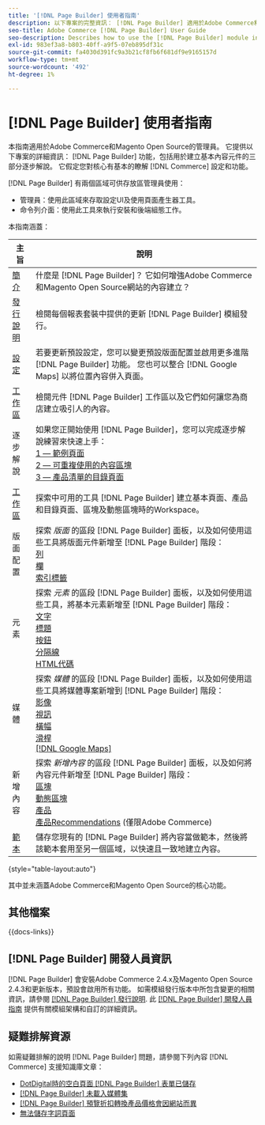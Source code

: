 ```yaml
---
title: '[!DNL Page Builder] 使用者指南'
description: 以下專案的完整資訊： [!DNL Page Builder] 適用於Adobe Commerce和Magento Open Source管理員。
seo-title: Adobe Commerce [!DNL Page Builder] User Guide
seo-description: Describes how to use the [!DNL Page Builder] module in Adobe Commerce or Magento Open Source.
exl-id: 983ef3a8-b803-40ff-a9f5-07eb895df31c
source-git-commit: fa4030d391fc9a3b21cf8fb6f681df9e9165157d
workflow-type: tm+mt
source-wordcount: '492'
ht-degree: 1%

---
```


# [!DNL Page Builder] 使用者指南

本指南適用於Adobe Commerce和Magento Open Source的管理員。 它提供以下專案的詳細資訊： [!DNL Page Builder] 功能，包括用於建立基本內容元件的三部分逐步解說。 它假定您對核心有基本的瞭解 [!DNL Commerce] 設定和功能。

[!DNL Page Builder] 有兩個區域可供存放區管理員使用：

- 管理員：使用此區域來存取設定UI及使用頁面產生器工具。
- 命令列介面：使用此工具來執行安裝和後端組態工作。

本指南涵蓋：

| 主旨 | 說明 |
| ------- | ----------- |
| [簡介](introduction.md) | 什麼是 [!DNL Page Builder]？ 它如何增強Adobe Commerce和Magento Open Source網站的內容建立？ |
| [發行說明](release-notes.md) | 檢閱每個報表套裝中提供的更新 [!DNL Page Builder] 模組發行。 |
| [設定](setup.md) | 若要更新預設設定，您可以變更預設版面配置並啟用更多進階 [!DNL Page Builder] 功能。 您也可以整合 [!DNL Google Maps] 以將位置內容併入頁面。 |
| [工作區](workspace.md) | 檢閱元件 [!DNL Page Builder] 工作區以及它們如何讓您為商店建立吸引人的內容。 |
| 逐步解說 | 如果您正開始使用 [!DNL Page Builder]，您可以完成逐步解說練習來快速上手：<br>[1 — 範例頁面](1-simple-page.md)<br>[2 — 可重複使用的內容區塊](2-blocks.md)<br>[3 — 產品清單的目錄頁面](3-catalog-content.md) |
| [工作區](workspace.md) | 探索中可用的工具 [!DNL Page Builder] 建立基本頁面、產品和目錄頁面、區塊及動態區塊時的Workspace。 |
| 版面配置 | 探索 _版面_ 的區段 [!DNL Page Builder] 面板，以及如何使用這些工具將版面元件新增至 [!DNL Page Builder] 階段： <br>[列](row.md)<br>[欄](column.md)<br>[索引標籤](tabs.md) |
| 元素 | 探索 _元素_ 的區段 [!DNL Page Builder] 面板，以及如何使用這些工具，將基本元素新增至 [!DNL Page Builder] 階段： <br>[文字](text.md)<br>[標題](heading.md)<br>[按鈕](buttons.md)<br>[分隔線](divider.md)<br>[HTML代碼](html-code.md) |
| 媒體 | 探索 _媒體_ 的區段 [!DNL Page Builder] 面板，以及如何使用這些工具將媒體專案新增到 [!DNL Page Builder] 階段： <br>[影像](image.md)<br>[視訊](video.md)<br>[橫幅](banner.md)<br>[滑桿](slider.md)<br>[[!DNL Google Maps]](map.md) |
| 新增內容 | 探索 _新增內容_ 的區段 [!DNL Page Builder] 面板，以及如何將內容元件新增至 [!DNL Page Builder] 階段： <br>[區塊](block.md)<br>[動態區塊](dynamic-block.md)<br>[產品](products.md)<br>[產品Recommendations](recommendations.md) (僅限Adobe Commerce) |
| [範本](templates.md) | 儲存您現有的 [!DNL Page Builder] 將內容當做範本，然後將該範本套用至另一個區域，以快速且一致地建立內容。 |

{style="table-layout:auto"}

其中並未涵蓋Adobe Commerce和Magento Open Source的核心功能。

## 其他檔案

{{docs-links}}

## [!DNL Page Builder] 開發人員資訊

[!DNL Page Builder] 會安裝Adobe Commerce 2.4.x及Magento Open Source 2.4.3和更新版本，預設會啟用所有功能。 如需模組發行版本中所包含變更的相關資訊，請參閱 [[!DNL Page Builder] 發行說明](release-notes.md). 此 [[!DNL Page Builder] 開發人員指南](https://developer.adobe.com/commerce/frontend-core/page-builder/) 提供有關模組架構和自訂的詳細資訊。

## 疑難排解資源

如需疑難排解的說明 [!DNL Page Builder] 問題，請參閱下列內容 [!DNL Commerce] 支援知識庫文章：

- [DotDigital時的空白頁面 [!DNL Page Builder] 表單已儲存](https://experienceleague.adobe.com/docs/commerce-knowledge-base/kb/troubleshooting/miscellaneous/magento-2.4.1-empty-page-when-dotdigital-page-builder-form-saved.html)
- [[!DNL Page Builder] 未載入媒體集](https://experienceleague.adobe.com/docs/commerce-knowledge-base/kb/support-tools/patches/v1-0-12/mdva-32133-magento-patch-page-builder-doesn-t-load-media-gallery.html)
- [[!DNL Page Builder] 預覽折扣轉換產品價格會因網站而異](https://experienceleague.adobe.com/docs/commerce-knowledge-base/kb/support-tools/patches/v1-0-16/mdva-33453-page-builder-preview-breaks-product-price-differs-across-sites.html)
- [無法儲存字詞頁面](https://experienceleague.adobe.com/docs/commerce-knowledge-base/kb/support-tools/patches/v1-0-19/mdva-33614-magento-patch-can-t-save-terms-page.html)
